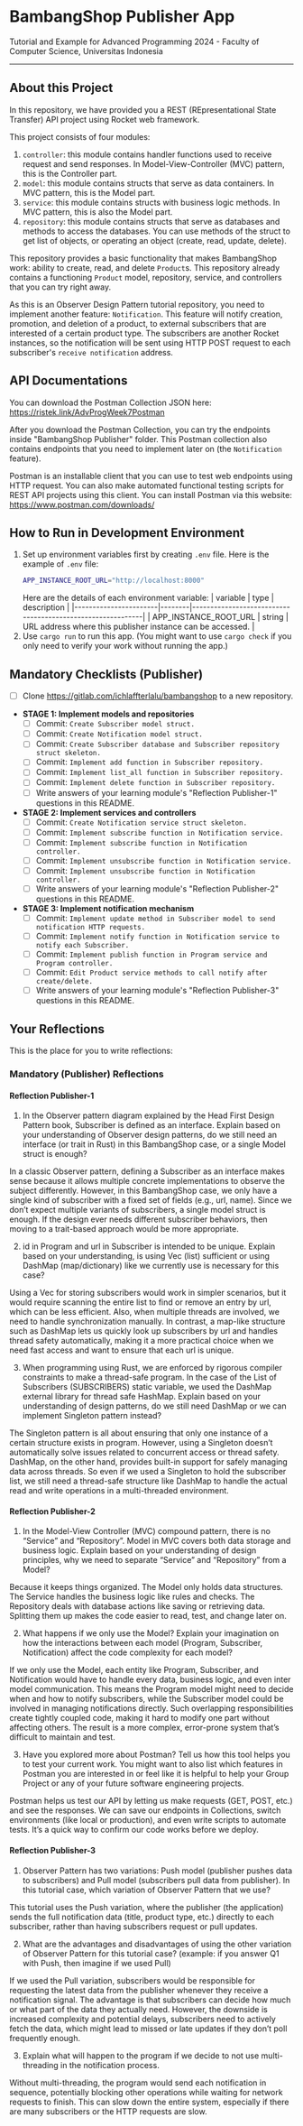 # BambangShop Publisher App
Tutorial and Example for Advanced Programming 2024 - Faculty of Computer Science, Universitas Indonesia

---

## About this Project
In this repository, we have provided you a REST (REpresentational State Transfer) API project using Rocket web framework.

This project consists of four modules:
1.  `controller`: this module contains handler functions used to receive request and send responses.
    In Model-View-Controller (MVC) pattern, this is the Controller part.
2.  `model`: this module contains structs that serve as data containers.
    In MVC pattern, this is the Model part.
3.  `service`: this module contains structs with business logic methods.
    In MVC pattern, this is also the Model part.
4.  `repository`: this module contains structs that serve as databases and methods to access the databases.
    You can use methods of the struct to get list of objects, or operating an object (create, read, update, delete).

This repository provides a basic functionality that makes BambangShop work: ability to create, read, and delete `Product`s.
This repository already contains a functioning `Product` model, repository, service, and controllers that you can try right away.

As this is an Observer Design Pattern tutorial repository, you need to implement another feature: `Notification`.
This feature will notify creation, promotion, and deletion of a product, to external subscribers that are interested of a certain product type.
The subscribers are another Rocket instances, so the notification will be sent using HTTP POST request to each subscriber's `receive notification` address.

## API Documentations

You can download the Postman Collection JSON here: https://ristek.link/AdvProgWeek7Postman

After you download the Postman Collection, you can try the endpoints inside "BambangShop Publisher" folder.
This Postman collection also contains endpoints that you need to implement later on (the `Notification` feature).

Postman is an installable client that you can use to test web endpoints using HTTP request.
You can also make automated functional testing scripts for REST API projects using this client.
You can install Postman via this website: https://www.postman.com/downloads/

## How to Run in Development Environment
1.  Set up environment variables first by creating `.env` file.
    Here is the example of `.env` file:
    ```bash
    APP_INSTANCE_ROOT_URL="http://localhost:8000"
    ```
    Here are the details of each environment variable:
    | variable              | type   | description                                                |
    |-----------------------|--------|------------------------------------------------------------|
    | APP_INSTANCE_ROOT_URL | string | URL address where this publisher instance can be accessed. |
2.  Use `cargo run` to run this app.
    (You might want to use `cargo check` if you only need to verify your work without running the app.)

## Mandatory Checklists (Publisher)
-   [ ] Clone https://gitlab.com/ichlaffterlalu/bambangshop to a new repository.
-   **STAGE 1: Implement models and repositories**
    -   [ ] Commit: `Create Subscriber model struct.`
    -   [ ] Commit: `Create Notification model struct.`
    -   [ ] Commit: `Create Subscriber database and Subscriber repository struct skeleton.`
    -   [ ] Commit: `Implement add function in Subscriber repository.`
    -   [ ] Commit: `Implement list_all function in Subscriber repository.`
    -   [ ] Commit: `Implement delete function in Subscriber repository.`
    -   [ ] Write answers of your learning module's "Reflection Publisher-1" questions in this README.
-   **STAGE 2: Implement services and controllers**
    -   [ ] Commit: `Create Notification service struct skeleton.`
    -   [ ] Commit: `Implement subscribe function in Notification service.`
    -   [ ] Commit: `Implement subscribe function in Notification controller.`
    -   [ ] Commit: `Implement unsubscribe function in Notification service.`
    -   [ ] Commit: `Implement unsubscribe function in Notification controller.`
    -   [ ] Write answers of your learning module's "Reflection Publisher-2" questions in this README.
-   **STAGE 3: Implement notification mechanism**
    -   [ ] Commit: `Implement update method in Subscriber model to send notification HTTP requests.`
    -   [ ] Commit: `Implement notify function in Notification service to notify each Subscriber.`
    -   [ ] Commit: `Implement publish function in Program service and Program controller.`
    -   [ ] Commit: `Edit Product service methods to call notify after create/delete.`
    -   [ ] Write answers of your learning module's "Reflection Publisher-3" questions in this README.

## Your Reflections
This is the place for you to write reflections:

### Mandatory (Publisher) Reflections

#### Reflection Publisher-1

1. In the Observer pattern diagram explained by the Head First Design Pattern book, Subscriber is defined as an interface. Explain based on your understanding of Observer design patterns, do we still need an interface (or trait in Rust) in this BambangShop case, or a single Model struct is enough?

In a classic Observer pattern, defining a Subscriber as an interface makes sense because it allows multiple concrete implementations to observe the subject differently. However, in this BambangShop case, we only have a single kind of subscriber with a fixed set of fields (e.g., url, name). Since we don’t expect multiple variants of subscribers, a single model struct is enough. If the design ever needs different subscriber behaviors, then moving to a trait-based approach would be more appropriate.

2. id in Program and url in Subscriber is intended to be unique. Explain based on your understanding, is using Vec (list) sufficient or using DashMap (map/dictionary) like we currently use is necessary for this case?

Using a Vec for storing subscribers would work in simpler scenarios, but it would require scanning the entire list to find or remove an entry by url, which can be less efficient. Also, when multiple threads are involved, we need to handle synchronization manually. In contrast, a map-like structure such as DashMap lets us quickly look up subscribers by url and handles thread safety automatically, making it a more practical choice when we need fast access and want to ensure that each url is unique.

3. When programming using Rust, we are enforced by rigorous compiler constraints to make a thread-safe program. In the case of the List of Subscribers (SUBSCRIBERS) static variable, we used the DashMap external library for thread safe HashMap. Explain based on your understanding of design patterns, do we still need DashMap or we can implement Singleton pattern instead?

The Singleton pattern is all about ensuring that only one instance of a certain structure exists in program. However, using a Singleton doesn’t automatically solve issues related to concurrent access or thread safety. DashMap, on the other hand, provides built-in support for safely managing data across threads. So even if we used a Singleton to hold the subscriber list, we still need a thread-safe structure like DashMap to handle the actual read and write operations in a multi-threaded environment.

#### Reflection Publisher-2

1. In the Model-View Controller (MVC) compound pattern, there is no “Service” and “Repository”. Model in MVC covers both data storage and business logic. Explain based on your understanding of design principles, why we need to separate “Service” and “Repository” from a Model?

Because it keeps things organized. The Model only holds data structures. The Service handles the business logic like rules and checks. The Repository deals with database actions like saving or retrieving data. Splitting them up makes the code easier to read, test, and change later on.

2. What happens if we only use the Model? Explain your imagination on how the interactions between each model (Program, Subscriber, Notification) affect the code complexity for each model?

If we only use the Model, each entity like Program, Subscriber, and Notification would have to handle every data, business logic, and even inter model communication. This means the Program model might need to decide when and how to notify subscribers, while the Subscriber model could be involved in managing notifications directly. Such overlapping responsibilities create tightly coupled code, making it hard to modify one part without affecting others. The result is a more complex, error-prone system that’s difficult to maintain and test.

3. Have you explored more about Postman? Tell us how this tool helps you to test your current work. You might want to also list which features in Postman you are interested in or feel like it is helpful to help your Group Project or any of your future software engineering projects.

Postman helps us test our API by letting us make requests (GET, POST, etc.) and see the responses. We can save our endpoints in Collections, switch environments (like local or production), and even write scripts to automate tests. It’s a quick way to confirm our code works before we deploy.

#### Reflection Publisher-3

1. Observer Pattern has two variations: Push model (publisher pushes data to subscribers) and Pull model (subscribers pull data from publisher). In this tutorial case, which variation of Observer Pattern that we use?

This tutorial uses the Push variation, where the publisher (the application) sends the full notification data (title, product type, etc.) directly to each subscriber, rather than having subscribers request or pull updates.

2. What are the advantages and disadvantages of using the other variation of Observer Pattern for this tutorial case? (example: if you answer Q1 with Push, then imagine if we used Pull)

If we used the Pull variation, subscribers would be responsible for requesting the latest data from the publisher whenever they receive a notification signal. The advantage is that subscribers can decide how much or what part of the data they actually need. However, the downside is increased complexity and potential delays, subscribers need to actively fetch the data, which might lead to missed or late updates if they don’t poll frequently enough.

3. Explain what will happen to the program if we decide to not use multi-threading in the notification process.

Without multi-threading, the program would send each notification in sequence, potentially blocking other operations while waiting for network requests to finish. This can slow down the entire system, especially if there are many subscribers or the HTTP requests are slow.